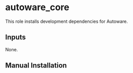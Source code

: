 # autoware_core

This role installs development dependencies for Autoware.

## Inputs

None.

## Manual Installation
